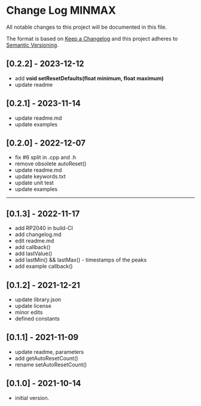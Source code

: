 # Change Log MINMAX

All notable changes to this project will be documented in this file.

The format is based on [Keep a Changelog](http://keepachangelog.com/)
and this project adheres to [Semantic Versioning](http://semver.org/).


## [0.2.2] - 2023-12-12
- add **void setResetDefaults(float minimum, float maximum)**
- update readme


## [0.2.1] - 2023-11-14
- update readme.md
- update examples

## [0.2.0] - 2022-12-07
- fix #6 split in .cpp and .h
- remove obsolete autoReset()
- update readme.md
- update keywords.txt
- update unit test
- update examples

----

## [0.1.3] - 2022-11-17
- add RP2040 in build-CI
- add changelog.md
- edit readme.md
- add callback()
- add lastValue()
- add lastMin() && lastMax() - timestamps of the peaks
- add example callback()

## [0.1.2] - 2021-12-21
- update library.json
- update license
- minor edits
- defined constants

## [0.1.1] - 2021-11-09
- update readme, parameters
- add getAutoResetCount()
- rename setAutoResetCount()

## [0.1.0] - 2021-10-14
- initial version.

